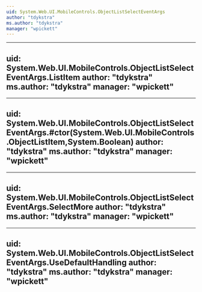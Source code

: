 ```yaml
---
uid: System.Web.UI.MobileControls.ObjectListSelectEventArgs
author: "tdykstra"
ms.author: "tdykstra"
manager: "wpickett"
---
```


---
uid: System.Web.UI.MobileControls.ObjectListSelectEventArgs.ListItem
author: "tdykstra"
ms.author: "tdykstra"
manager: "wpickett"
---

---
uid: System.Web.UI.MobileControls.ObjectListSelectEventArgs.#ctor(System.Web.UI.MobileControls.ObjectListItem,System.Boolean)
author: "tdykstra"
ms.author: "tdykstra"
manager: "wpickett"
---

---
uid: System.Web.UI.MobileControls.ObjectListSelectEventArgs.SelectMore
author: "tdykstra"
ms.author: "tdykstra"
manager: "wpickett"
---

---
uid: System.Web.UI.MobileControls.ObjectListSelectEventArgs.UseDefaultHandling
author: "tdykstra"
ms.author: "tdykstra"
manager: "wpickett"
---
